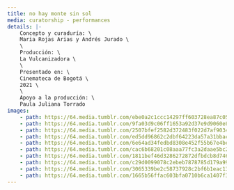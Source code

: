 ```yaml
---
title: no hay monte sin sol
media: curatorship - performances
details: |-
    Concepto y curaduría: \
    Maria Rojas Arias y Andrés Jurado \
    \
    Producción: \
    La Vulcanizadora \
    \
    Presentado en: \
    Cinemateca de Bogotá \
    2021 \
    \
    Apoyo a la producción: \
    Paula Juliana Torrado
images:
    - path: https://64.media.tumblr.com/ebe0a2c1ccc14297ff603728ea87c05e/bfb0f188703f04f9-83/s2048x3072/6c50a69269476793d61dab962417ae165f080d0a.jpg
    - path: https://64.media.tumblr.com/9fa03d9c06ff1653a92d37e9d9060e82/bfb0f188703f04f9-0a/s2048x3072/2c5f30d277ffe2936c4cad927a83645e2f159f20.jpg
    - path: https://64.media.tumblr.com/2507bfef2582d372483f022d7af9034b/bfb0f188703f04f9-ac/s2048x3072/62cedc0894158c696cc213d7c8f74709fc804f59.jpg
    - path: https://64.media.tumblr.com/ed5dd96862c2dbf64223da57a31bbac8/bfb0f188703f04f9-40/s2048x3072/16121d8f476aaa9ed45a6a880c682eb62a2e5604.jpg
    - path: https://64.media.tumblr.com/6e64ad34fedbd8308e452f55b67e4be3/bfb0f188703f04f9-e2/s2048x3072/58cfd28efa5fe9cd4e159a17726599d16bf94671.jpg
    - path: https://64.media.tumblr.com/cac6b68201c08aaa77fc3a2daae5bc2f/bfb0f188703f04f9-cf/s2048x3072/0535b61d2597afab74a27ad8251919630ff5e3cc.jpg
    - path: https://64.media.tumblr.com/1811bef46d3286272872dfbdcb8d746a/bfb0f188703f04f9-3d/s2048x3072/352126390c25e13e5ee048187d244d6a2d7d8387.jpg
    - path: https://64.media.tumblr.com/c29d0099078c2ebeb7878785d179a99f/bfb0f188703f04f9-5a/s2048x3072/accf8dfddcde58bcc0daa7e32d502b1b952c7039.jpg
    - path: https://64.media.tumblr.com/3065339be2c58737928c2bf6b1eac131/bfb0f188703f04f9-0c/s2048x3072/be251865f3a3b176fefabc3697a249ed1d7b49c7.png
    - path: https://64.media.tumblr.com/1665b56ffac603bfa0710b6ca1407f3b/bfb0f188703f04f9-42/s2048x3072/1527270aefc04b4f8bd6014da663fa430c87d63d.jpg
---
```

